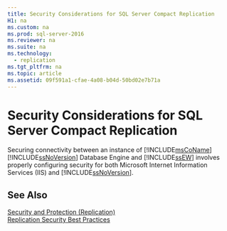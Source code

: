 ```yaml
---
title: Security Considerations for SQL Server Compact Replication
H1: na
ms.custom: na
ms.prod: sql-server-2016
ms.reviewer: na
ms.suite: na
ms.technology: 
  - replication
ms.tgt_pltfrm: na
ms.topic: article
ms.assetid: 09f591a1-cfae-4a08-b04d-50bd02e7b71a
---
```

# Security Considerations for SQL Server Compact Replication
  Securing connectivity between an instance of [!INCLUDE[msCoName](../../Token/Other/msCoName_md.md)] [!INCLUDE[ssNoVersion](../../Token/Other/ssNoVersion_md.md)] Database Engine and [!INCLUDE[ssEW](../../Token/Other/ssEW_md.md)] involves properly configuring security for both Microsoft Internet Information Services \(IIS\) and [!INCLUDE[ssNoVersion](../../Token/Other/ssNoVersion_md.md)].  
  
## See Also  
 [Security and Protection &#40;Replication&#41;](../../Topics/TopicNameNotContainA/Security-and-Protection--Replication-.md)   
 [Replication Security Best Practices](../../Topics/TopicNameNotContainA/Replication-Security-Best-Practices.md)  
  
  